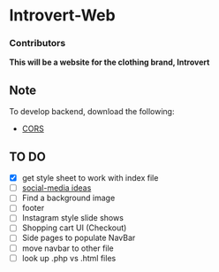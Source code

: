 
# Introvert-Web

### Contributors
**This will be a website for the clothing brand, Introvert**


## Note
To develop backend, download the following:

 - [CORS](https://www.npmjs.com/package/cors#simple-usage-enable-all-cors-requests)

 ## TO DO
- [x] get style sheet to work with index file
- [ ] [social-media ideas](https://bootsnipp.com/tags/social)
- [ ] Find a background image
- [ ] footer
- [ ] Instagram style slide shows
- [ ] Shopping cart UI (Checkout)
- [ ] Side pages to populate NavBar
- [ ] move navbar to other file
- [ ] look up .php vs .html files
